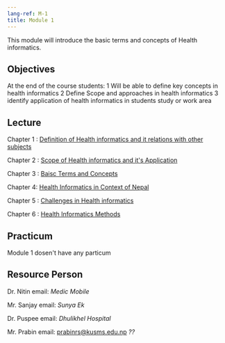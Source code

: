 ```yaml
---
lang-ref: M-1
title: Module 1
---
```

This module will introduce the basic terms and concepts of Health informatics. 

## Objectives 
At the end of the course students:
1	Will be able to define key concepts in health informatics
2	Define Scope and approaches in health informatics
3	identify application of health informatics in students study or work area 


## Lecture
Chapter 1 : [Definition of Health informatics and it relations with other subjects](01_01.md)

Chapter 2 : [Scope of Health informatics and it's Application](01_02.md)

Chapter 3 : [Baisc Terms and Concepts](01_03.md)

Chapter 4: [Health Informatics in Context of Nepal](01_04.md)

Chapter 5 : [Challenges in Health informatics](01_05.md)

Chapter 6 : [Health Informatics Methods](01_05.md)

## Practicum
Module 1 dosen't have any particum

## Resource Person
Dr. Nitin
email:
*Medic Mobile*

Mr. Sanjay 
email: 
*Sunya Ek*

Dr. Puspee 
email:
*Dhulikhel Hospital*

Mr. Prabin
email: prabinrs@kusms.edu.np
*??*